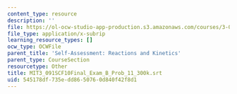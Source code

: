 ```yaml
---
content_type: resource
description: ''
file: https://ol-ocw-studio-app-production.s3.amazonaws.com/courses/3-091sc-introduction-to-solid-state-chemistry-fall-2010/545178df735edd8650760d840f42f8d1_MIT3_091SCF10Final_Exam_B_Prob_11_300k.srt
file_type: application/x-subrip
learning_resource_types: []
ocw_type: OCWFile
parent_title: 'Self-Assessment: Reactions and Kinetics'
parent_type: CourseSection
resourcetype: Other
title: MIT3_091SCF10Final_Exam_B_Prob_11_300k.srt
uid: 545178df-735e-dd86-5076-0d840f42f8d1
---
```

